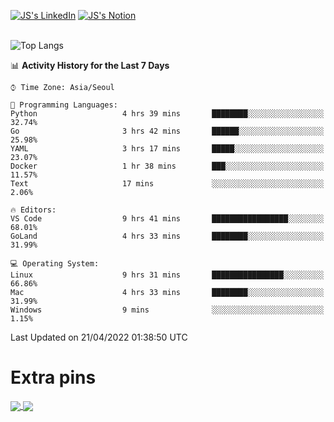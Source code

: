 
[![JS's LinkedIn](https://img.shields.io/badge/LinkedIn-blue?style=for-the-badge&logo=linkedin)](https://www.linkedin.com/in/jaeseung-lee-5a2a32139/) 
[![JS's Notion](https://img.shields.io/badge/Notion-black?style=for-the-badge&logo=notion)](https://bit.ly/ljswiki1) <br><br>
<!-- ![JS's GitHub stats](https://github-readme-stats-lemon-five.vercel.app/api?username=tkxkd0159&hide=contribs,prs,stars,issues&show_icons=true&theme=react&include_all_commits=true)   -->
![Top Langs](https://github-readme-stats-lemon-five.vercel.app/api/top-langs/?username=tkxkd0159&layout=compact&hide=jupyter%20notebook,scss,html,css&langs_count=10)  


<!--START_SECTION:waka-->
📊 **Activity History for the Last 7 Days** 

```text
⌚︎ Time Zone: Asia/Seoul

💬 Programming Languages: 
Python                   4 hrs 39 mins       ████████░░░░░░░░░░░░░░░░░   32.74% 
Go                       3 hrs 42 mins       ██████░░░░░░░░░░░░░░░░░░░   25.98% 
YAML                     3 hrs 17 mins       █████░░░░░░░░░░░░░░░░░░░░   23.07% 
Docker                   1 hr 38 mins        ███░░░░░░░░░░░░░░░░░░░░░░   11.57% 
Text                     17 mins             ░░░░░░░░░░░░░░░░░░░░░░░░░   2.06%

🔥 Editors: 
VS Code                  9 hrs 41 mins       █████████████████░░░░░░░░   68.01% 
GoLand                   4 hrs 33 mins       ████████░░░░░░░░░░░░░░░░░   31.99%

💻 Operating System: 
Linux                    9 hrs 31 mins       ████████████████░░░░░░░░░   66.86% 
Mac                      4 hrs 33 mins       ████████░░░░░░░░░░░░░░░░░   31.99% 
Windows                  9 mins              ░░░░░░░░░░░░░░░░░░░░░░░░░   1.15%

```


 Last Updated on 21/04/2022 01:38:50 UTC
<!--END_SECTION:waka-->

# Extra pins
<a href="https://github.com/tkxkd0159/go-chain">
  <img align="center" src="https://github-readme-stats-lemon-five.vercel.app/api/pin/?username=tkxkd0159&repo=go-chain&theme=react" />
</a>
<a href="https://github.com/tkxkd0159/dsalgo">
  <img align="center" src="https://github-readme-stats-lemon-five.vercel.app/api/pin/?username=tkxkd0159&repo=dsalgo&theme=react" />
</a>

<!---
- 🔭 I’m currently working on ...
- 🌱 I’m currently learning blockchain and distributed network
- 👯 I’m looking to collaborate on ...
- 🤔 I’m looking for help with ...
- 💬 Ask me about ...
- 📫 How to reach me: ...
- 😄 Pronouns: ...
- ⚡ Fun fact: ...
-->
